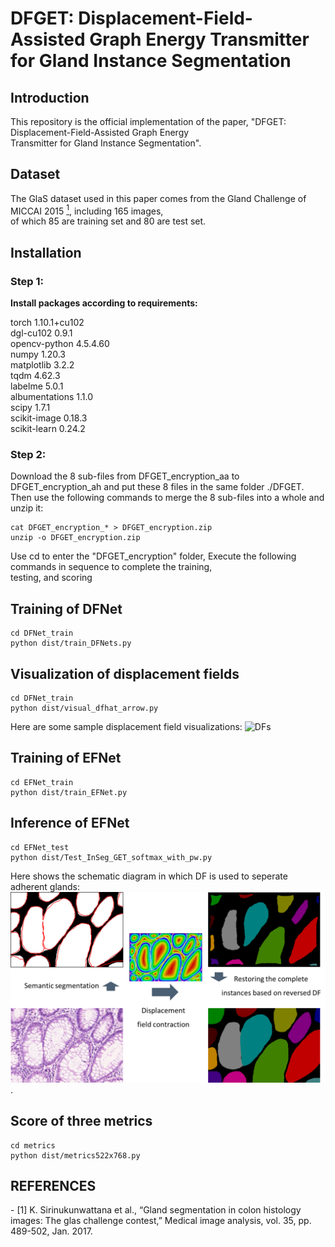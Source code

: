# DFGET: Displacement-Field-Assisted Graph Energy Transmitter for Gland Instance Segmentation

## Introduction
This repository is the official implementation of the paper, "DFGET: Displacement-Field-Assisted Graph Energy  
Transmitter for Gland Instance Segmentation".

## Dataset
The GlaS dataset used in this paper comes from the Gland Challenge of MICCAI 2015 [<sup>1</sup>](#refer-anchor-1), including 165 images,  
of which 85 are training set and 80 are test set.

## Installation
### Step 1: 
**Install packages according to requirements:**  

torch    1.10.1+cu102  
dgl-cu102    0.9.1  
opencv-python    4.5.4.60  
numpy    1.20.3  
matplotlib    3.2.2  
tqdm    4.62.3  
labelme    5.0.1  
albumentations    1.1.0  
scipy    1.7.1  
scikit-image    0.18.3  
scikit-learn    0.24.2  


### Step 2: 
Download the 8 sub-files from DFGET_encryption_aa to DFGET_encryption_ah and put these 8 files in the same folder ./DFGET.  
Then use the following commands to merge the 8 sub-files into a whole and unzip it:  
```she
cat DFGET_encryption_* > DFGET_encryption.zip 
unzip -o DFGET_encryption.zip
```
Use cd to enter the "DFGET_encryption" folder, Execute the following commands in sequence to complete the training,  
testing, and scoring


## Training of DFNet
```she
cd DFNet_train
python dist/train_DFNets.py
```

## Visualization of displacement fields
```she
cd DFNet_train
python dist/visual_dfhat_arrow.py
```
Here are some sample displacement field visualizations:
![DFs](./Figures/visualization_of_DFs.png)

## Training of EFNet
```she
cd EFNet_train
python dist/train_EFNet.py
```

## Inference of EFNet
```she
cd EFNet_test
python dist/Test_InSeg_GET_softmax_with_pw.py
```

Here shows the schematic diagram in which DF is used to seperate adherent glands:
![DFseg](./Figures/DF-based_instance_segmentation.png).

## Score of three metrics
```she
cd metrics
python dist/metrics522x768.py
```

## REFERENCES
<div id="refer-anchor-1"></div>
- [1] K. Sirinukunwattana et al., “Gland segmentation in colon histology images: The glas challenge contest,” Medical image analysis, vol. 35, pp. 489-502, Jan. 2017. 





